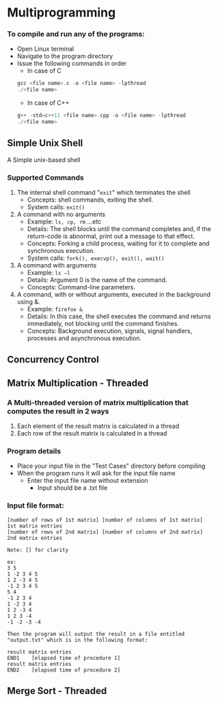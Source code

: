 # Multiprogramming

### To compile and run any of the programs:
* Open Linux terminal
* Navigate to the program directory
* Issue the following commands in order
    * In case of C
    ``` c
    gcc <file name>.c -o <file name> -lpthread
    ./<file name>
    ```
    * In case of C++
    ``` c
    g++ -std=c++11 <file name>.cpp -o <file name> -lpthread
    ./<file name>
    ```

## Simple Unix Shell

A Simple unix-based shell
    
### Supported Commands
1. The internal shell command "```exit```" which terminates the shell
    * Concepts: shell commands, exiting the shell.
    * System calls: ```exit()```
2. A command with no arguments
    * Example: ```ls, cp, rm``` ...etc
    * Details: The shell blocks until the command completes and, if the return-code is abnormal, print out a message to that effect.
    * Concepts: Forking a child process, waiting for it to complete and synchronous execution.
    * System calls: ```fork(), execvp(), exit(), wait()```
3. A command with arguments
    * Example: ```ls –l```
    * Details: Argument 0 is the name of the command.
    * Concepts: Command-line parameters.
4. A command, with or without arguments, executed in the background using &.
    * Example: ```firefox &```
    * Details: In this case, the shell executes the command and returns immediately, not blocking until the command finishes.
    * Concepts: Background execution, signals, signal handlers, processes and asynchronous execution.

## Concurrency Control

## Matrix Multiplication - Threaded

### A Multi-threaded version of matrix multiplication that computes the result in 2 ways
1. Each element of the result matrix is calculated in a thread
2. Each row of the result matrix is calculated in a thread

### Program details
* Place your input file in the "Test Cases" directory before compiling
* When the program runs it will ask for the input file name
    * Enter the input file name without extension
        * Input should be a .txt file

### Input file format:
    [number of rows of 1st matrix] [number of columns of 1st matrix]
    1st matrix entries
    [number of rows of 2nd matrix] [number of columns of 2nd matrix]
    2nd matrix entries
    
    Note: [] for clarity
    
    ex:
    3 5
    1 -2 3 4 5
    1 2 -3 4 5
    -1 2 3 4 5
    5 4
    -1 2 3 4
    1 -2 3 4
    1 2 -3 4
    1 2 3 -4
    -1 -2 -3 -4
    
    Then the program will output the result in a file entitled "output.txt" which is in the following format:
    
    result matrix entries
    END1	[elapsed time of procedure 1]
    result matrix entries
    END2	[elapsed time of procedure 2]
        
## Merge Sort - Threaded
